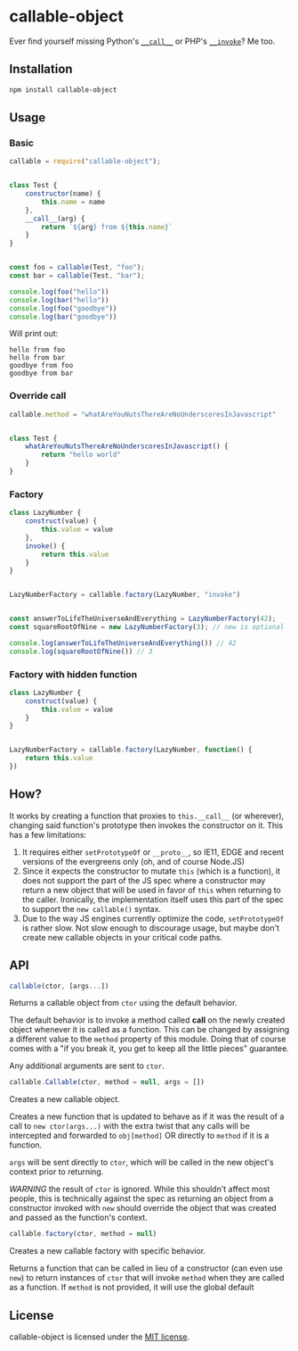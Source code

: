 # callable-object

Ever find yourself missing Python's [`__call__`](https://docs.python.org/3/reference/datamodel.html#object.__call__) or PHP's [`__invoke`](http://php.net/manual/ro/language.oop5.magic.php#object.invoke)? Me too.

## Installation

```bash
npm install callable-object
```

## Usage

### Basic

```js
callable = require("callable-object");


class Test {
    constructor(name) {
        this.name = name
    },
    __call__(arg) {
        return `${arg} from ${this.name}`
    }
}


const foo = callable(Test, "foo");
const bar = callable(Test, "bar");

console.log(foo("hello"))
console.log(bar("hello"))
console.log(foo("goodbye"))
console.log(bar("goodbye"))
```

Will print out:

```
hello from foo
hello from bar
goodbye from foo
goodbye from bar
```

### Override __call__

```js
callable.method = "whatAreYouNutsThereAreNoUnderscoresInJavascript"


class Test {
    whatAreYouNutsThereAreNoUnderscoresInJavascript() {
        return "hello world"
    }
}
```

### Factory

```js
class LazyNumber {
    construct(value) {
        this.value = value
    },
    invoke() {
        return this.value
    }
}


LazyNumberFactory = callable.factory(LazyNumber, "invoke")


const answerToLifeTheUniverseAndEverything = LazyNumberFactory(42);
const squareRootOfNine = new LazyNumberFactory(3); // new is optional

console.log(answerToLifeTheUniverseAndEverything()) // 42
console.log(squareRootOfNine()) // 3
```

### Factory with hidden function

```js
class LazyNumber {
    construct(value) {
        this.value = value
    }
}


LazyNumberFactory = callable.factory(LazyNumber, function() {
    return this.value
})
```

## How?

It works by creating a function that proxies to `this.__call__` (or wherever),
changing said function's prototype then invokes the constructor on it. This has
a few limitations:

1. It requires either `setPrototypeOf` or `__proto__`, so IE11, EDGE and recent
   versions of the evergreens only (oh, and of course Node.JS)
2. Since it expects the constructor to mutate `this` (which is a function), it 
   does not support the part of the JS spec where a constructor may return a
   new object that will be used in favor of `this` when returning to the
   caller. Ironically, the implementation itself uses this part of the spec to
   support the `new callable()` syntax.
3. Due to the way JS engines currently optimize the code, `setPrototypeOf` is
   rather slow. Not slow enough to discourage usage, but maybe don't create new
   callable objects in your critical code paths.

##  API

```js
callable(ctor, [args...])
```

Returns a callable object from `ctor` using the default behavior.

The default behavior is to invoke a method called __call__ on the newly
created object whenever it is called as a function. This can be changed by
assigning a different value to the `method` property of this module. Doing
that of course comes with a "if you break it, you get to keep all the
little pieces" guarantee.

Any additional arguments are sent to `ctor`.

```js
callable.Callable(ctor, method = null, args = [])
```

Creates a new callable object.

Creates a new function that is updated to behave as if it was the result of
a call to `new ctor(args...)` with the extra twist that any calls will be
intercepted and forwarded to `obj[method]` OR directly to `method` if it is
a function.

`args` will be sent directly to `ctor`, which will be called in the new
object's context prior to returning.

*WARNING* the result of `ctor` is ignored. While this shouldn't affect most
people, this is technically against the spec as returning an object from a
constructor invoked with `new` should override the object that was created
and passed as the function's context.

```js
callable.factory(ctor, method = null)
```

Creates a new callable factory with specific behavior.

Returns a function that can be called in lieu of a constructor (can even
use `new`) to return instances of `ctor` that will invoke `method` when
they are called as a function. If `method` is not provided, it will use the
global default

## License

callable-object is licensed under the [MIT license](LICENSE.md).
